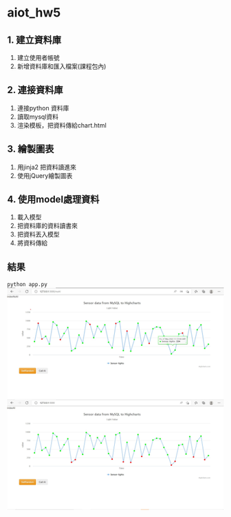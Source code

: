 # aiot_hw5
## 1. 建立資料庫
1. 建立使用者帳號
2. 新增資料庫和匯入檔案(課程包內)
## 2. 連接資料庫
1. 連接python 資料庫
2. 讀取mysql資料
3. 渲染模板，把資料傳給chart.html
## 3. 繪製圖表
1. 用jinja2 把資料讀進來
2. 使用jQuery繪製圖表
## 4. 使用model處理資料
1. 載入模型
2. 把資料庫的資料讀書來
3. 把資料丟入模型
4. 將資料傳給
## 結果
`python app.py`
![image](https://github.com/flora0110/aiot_hw5/blob/main/noAI.jpg)
![image](https://github.com/flora0110/aiot_hw5/blob/main/AI.jpg)

